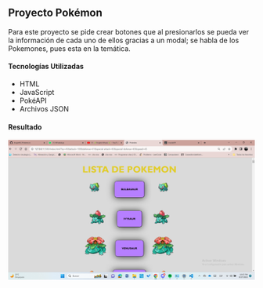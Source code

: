
## Proyecto Pokémon

Para este proyecto se pide crear botones que al presionarlos se pueda ver la información de cada uno de ellos gracias a un modal; se habla de los Pokemones, pues esta en la temática.

#### Tecnologías Utilizadas

- HTML
- JavaScript
- PokéAPI
- Archivos JSON

#### Resultado

![](lista.png)